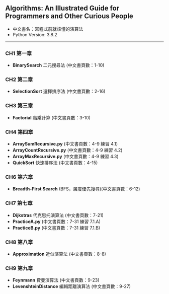 ## Algorithms: An Illustrated Guide for Programmers and Other Curious People

* 中文書名：寫程式前就該懂的演算法
* Python Version: 3.8.2

***

### CH1 第一章
 * **BinarySearch** 二元搜尋法 (中文書頁數：1-10)

### CH2 第二章
 * **SelectionSort** 選擇排序法 (中文書頁數：2-16)
 
### CH3 第三章
 * **Factorial** 階乘計算 (中文書頁數：3-10)

### CH4 第四章
 * **ArraySumRecursive.py** (中文書頁數：4-9 練習 4.1)
 * **ArrayCountRecursive.py** (中文書頁數：4-9 練習 4.2)
 * **ArrayMaxRecursive.py** (中文書頁數：4-9 練習 4.3)
 * **QuickSort** 快速排序法 (中文書頁數：4-15)
 
### CH6 第六章
 * **Breadth-First Search** (BFS，廣度優先搜尋)(中文書頁數：6-12)
 
### CH7 第七章
 * **Dijkstras** 代克思托演算法 (中文書頁數：7-21)
 * **PracticeA.py** (中文書頁數：7-31 練習 7.1.A)
 * **PracticeB.py** (中文書頁數：7-31 練習 7.1.B)
 
### CH8 第八章
 * **Approximation** 近似演算法 (中文書頁數：8-8)
 
### CH9 第九章
 * **Feynmann** 費曼演算法 (中文書頁數：9-23)
 * **LevenshteinDistance** 編輯距離演算法 (中文書頁數：9-27)
 
 
 
